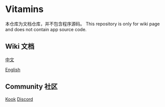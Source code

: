 # Vitamins
本仓库为文档仓库，并不包含程序源码。
This repository is only for wiki page and does not contain app source code.

## Wiki 文档
[中文](https://de3iar.github.io/Vitamins/?lang=zh-CN)

[English](https://de3iar.github.io/Vitamins/?lang=en)

## Community 社区
[Kook](https://kook.top/aQn4aE)
[Discord](https://discord.gg/g5qvSbJEsr)
